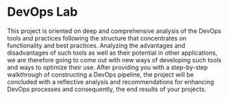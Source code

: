 # DevOps Lab

This project is oriented on deep and comprehensive analysis of the DevOps tools and practices following the structure that concentrates on functionality and best practices. Analyzing the advantages and disadvantages of such tools as well as their potential in other applications, we are therefore going to come out with new ways of developing such tools and ways to optimize their use. After providing you with a step-by-step walkthrough of constructing a DevOps pipeline, the project will be concluded with a reflective analysis and recommendations for enhancing DevOps processes and consequently, the end results of your projects.